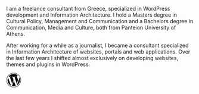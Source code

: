 I am a freelance consultant from Greece, specialized in WordPress development and Information Architecture. I hold a Masters degree in Cultural Policy, Management and Communication and a Bachelors degree in Communication, Media and Culture, both from Panteion University of Athens.

After working for a while as a journalist, I became a consultant specialized in Information Architecture of websites, portals and web applications. Over the last few years I shifted almost exclusively on developing websites, themes and plugins in WordPress.


[<img width="40" height="40" src="https://raw.githubusercontent.com/gsarig/gsarig/master/images/wordpress.svg">](https://profiles.wordpress.org/gsarig)